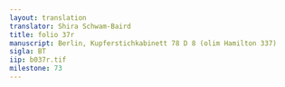 ```yaml
---
layout: translation
translator: Shira Schwam-Baird
title: folio 37r
manuscript: Berlin, Kupferstichkabinett 78 D 8 (olim Hamilton 337)
sigla: BT
iip: b037r.tif
milestone: 73
---
```

